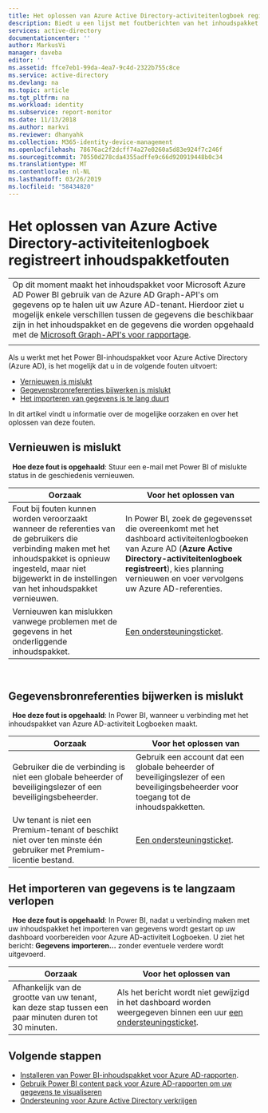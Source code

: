 ```yaml
---
title: Het oplossen van Azure Active Directory-activiteitenlogboek registreert inhoudspakketfouten | Microsoft Docs
description: Biedt u een lijst met foutberichten van het inhoudspakket van Azure Active Directory-activiteit en werk deze kunt oplossen.
services: active-directory
documentationcenter: ''
author: MarkusVi
manager: daveba
editor: ''
ms.assetid: ffce7eb1-99da-4ea7-9c4d-2322b755c8ce
ms.service: active-directory
ms.devlang: na
ms.topic: article
ms.tgt_pltfrm: na
ms.workload: identity
ms.subservice: report-monitor
ms.date: 11/13/2018
ms.author: markvi
ms.reviewer: dhanyahk
ms.collection: M365-identity-device-management
ms.openlocfilehash: 78676ac2f2dcff74a27e0260a5d83e924f7c246f
ms.sourcegitcommit: 70550d278cda4355adffe9c66d920919448b0c34
ms.translationtype: MT
ms.contentlocale: nl-NL
ms.lasthandoff: 03/26/2019
ms.locfileid: "58434820"
---
```

# <a name="troubleshooting-azure-active-directory-activity-logs-content-pack-errors"></a>Het oplossen van Azure Active Directory-activiteitenlogboek registreert inhoudspakketfouten 

|  |
|--|
|Op dit moment maakt het inhoudspakket voor Microsoft Azure AD Power BI gebruik van de Azure AD Graph-API's om gegevens op te halen uit uw Azure AD-tenant. Hierdoor ziet u mogelijk enkele verschillen tussen de gegevens die beschikbaar zijn in het inhoudspakket en de gegevens die worden opgehaald met de [Microsoft Graph-API's voor rapportage](concept-reporting-api.md). |
|  |

Als u werkt met het Power BI-inhoudspakket voor Azure Active Directory (Azure AD), is het mogelijk dat u in de volgende fouten uitvoert: 

- [Vernieuwen is mislukt](troubleshoot-content-pack.md#refresh-failed) 
- [Gegevensbronreferenties bijwerken is mislukt](troubleshoot-content-pack.md#failed-to-update-data-source-credentials) 
- [Het importeren van gegevens is te lang duurt](#data-import-is-too-slow) 

In dit artikel vindt u informatie over de mogelijke oorzaken en over het oplossen van deze fouten.
 
## <a name="refresh-failed"></a>Vernieuwen is mislukt 
 
**Hoe deze fout is opgehaald**: Stuur een e-mail met Power BI of mislukte status in de geschiedenis vernieuwen. 


| Oorzaak | Voor het oplossen van |
| ---   | ---        |
| Fout bij fouten kunnen worden veroorzaakt wanneer de referenties van de gebruikers die verbinding maken met het inhoudspakket is opnieuw ingesteld, maar niet bijgewerkt in de instellingen van het inhoudspakket vernieuwen. | In Power BI, zoek de gegevensset die overeenkomt met het dashboard activiteitenlogboeken van Azure AD (**Azure Active Directory-activiteitenlogboek registreert**), kies planning vernieuwen en voer vervolgens uw Azure AD-referenties. |
| Vernieuwen kan mislukken vanwege problemen met de gegevens in het onderliggende inhoudspakket. | [Een ondersteuningsticket](../fundamentals/active-directory-troubleshooting-support-howto.md).|
 
 
## <a name="failed-to-update-data-source-credentials"></a>Gegevensbronreferenties bijwerken is mislukt 
 
**Hoe deze fout is opgehaald**: In Power BI, wanneer u verbinding met het inhoudspakket van Azure AD-activiteit Logboeken maakt. 

| Oorzaak | Voor het oplossen van |
| ---   | ---        |
| Gebruiker die de verbinding is niet een globale beheerder of beveiligingslezer of een beveiligingsbeheerder. | Gebruik een account dat een globale beheerder of beveiligingslezer of een beveiligingsbeheerder voor toegang tot de inhoudspakketten. |
| Uw tenant is niet een Premium-tenant of beschikt niet over ten minste één gebruiker met Premium-licentie bestand. | [Een ondersteuningsticket](../fundamentals/active-directory-troubleshooting-support-howto.md).|
 


## <a name="data-import-is-too-slow"></a>Het importeren van gegevens is te langzaam verlopen 
 
**Hoe deze fout is opgehaald**: In Power BI, nadat u verbinding maken met uw inhoudspakket het importeren van gegevens wordt gestart op uw dashboard voorbereiden voor Azure AD-activiteit Logboeken. U ziet het bericht: **Gegevens importeren...**  zonder eventuele verdere wordt uitgevoerd.  

| Oorzaak | Voor het oplossen van |
| ---   | ---        |
| Afhankelijk van de grootte van uw tenant, kan deze stap tussen een paar minuten duren tot 30 minuten. | Als het bericht wordt niet gewijzigd in het dashboard worden weergegeven binnen een uur [een ondersteuningsticket](../fundamentals/active-directory-troubleshooting-support-howto.md).|

## <a name="next-steps"></a>Volgende stappen

* [Installeren van Power BI-inhoudspakket voor Azure AD-rapporten](quickstart-install-power-bi-content-pack.md).
* [Gebruik Power BI content pack voor Azure AD-rapporten om uw gegevens te visualiseren](howto-power-bi-content-pack.md)
* [Ondersteuning voor Azure Active Directory verkrijgen](../fundamentals/active-directory-troubleshooting-support-howto.md)
